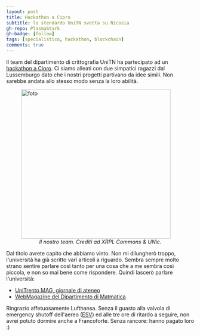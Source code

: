 ```yaml
---
layout: post
title: Hackathon a Cipro
subtitle: lo stendardo UniTN svetta su Nicosia
gh-repo: PlasmaStark
gh-badge: [follow]
tags: [specialistico, hackathon, blockchain]
comments: true
---
```


Il team del dipartimento di crittografia UniTN ha partecipato ad un [hackathon a Cipro](https://www.unic.ac.cy/iff/cytechodyssey24/). 
Ci siamo alleati con due simpatici ragazzi dal Lussemburgo dato che i nostri progetti partivano da idee simili. Non sarebbe andata allo stesso modo senza la loro abilità.

<figure>
  <img src="https://github.com/PlasmaStark/plasmastark.github.io/assets/64229723/36fad6fb-a2ee-4c5a-a740-4c4b16e4ed49" alt="foto" class="center" width="400"/>
  <figcaption><center><em>Il nostro team. Crediti ad XRPL Commons & UNic.</em></center></figcaption>
</figure>

Dal titolo avrete capito che abbiamo vinto. Non mi dilungherò troppo, l'università ha già scritto vari articoli a riguardo. 
Sembra sempre molto strano sentire parlare così tanto per una cosa che a me sembra così piccola, e non so mai bene come rispondere. Quindi lascerò parlare l'università:
- [UniTrento MAG, giornale di ateneo](https://webmagazine.unitn.it/internazionale/119427/unitrento-vince-a-cipro-la-sfida-della-blockchain)
- [WebMagazine del Dipartimento di Matmatica](https://webmagazine.unitn.it/news/dmath/119304/tre-studenti-del-dipartimento-di-matematica-vincono-lhackaton-di-cipro)


Ringrazio affetuosamente Lufthansa. Senza il guasto alla valvola di emergency shutoff dell'aereo ([ESV](https://en.wikipedia.org/wiki/Shutdown_valve)) ed alle tre ore di ritardo a seguire, non avrei potuto dormire anche a Francoforte. 
Senza rancore: hanno pagato loro :)

